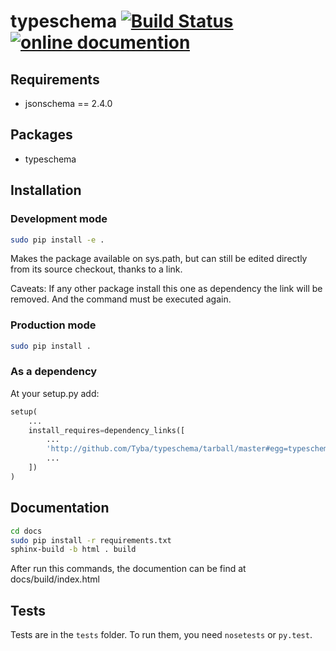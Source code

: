 typeschema [![Build Status](http://ci.tyba.cc/buildStatus/icon?job=Tyba/typeschema)](http://ci.tyba.cc/job/Tyba/job/typeschema/lastBuild/console) [![online documention](http://b.repl.ca/v1/online-documention-blue.png)](http://tyba:tyb4d0cs@docs.tyba.cc/typeschema/)
===========


Requirements
------------

* jsonschema == 2.4.0

Packages
--------

* typeschema

Installation
------------

### Development mode
```sh
sudo pip install -e .
```

Makes the package available on sys.path, but can still be edited directly from 
its source checkout, thanks to a link.

Caveats: If any other package install this one as dependency the link will be
removed. And the command must be executed again.

### Production mode
```sh
sudo pip install .
```

### As a dependency
At your setup.py add:
```python
setup(
    ...
    install_requires=dependency_links([
        ...
        'http://github.com/Tyba/typeschema/tarball/master#egg=typeschema==<version>'
        ...
    ])
)
```

Documentation
-------------


```sh
cd docs
sudo pip install -r requirements.txt
sphinx-build -b html . build
```

After run this commands, the documention can be find at docs/build/index.html


Tests
-----

Tests are in the `tests` folder.
To run them, you need `nosetests` or `py.test`.
